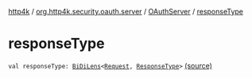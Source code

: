 [http4k](../../index.md) / [org.http4k.security.oauth.server](../index.md) / [OAuthServer](index.md) / [responseType](./response-type.md)

# responseType

`val responseType: `[`BiDiLens`](../../org.http4k.lens/-bi-di-lens/index.md)`<`[`Request`](../../org.http4k.core/-request/index.md)`, `[`ResponseType`](../../org.http4k.security/-response-type/index.md)`>` [(source)](https://github.com/http4k/http4k/blob/master/http4k-security-oauth/src/main/kotlin/org/http4k/security/oauth/server/OAuthServer.kt#L53)